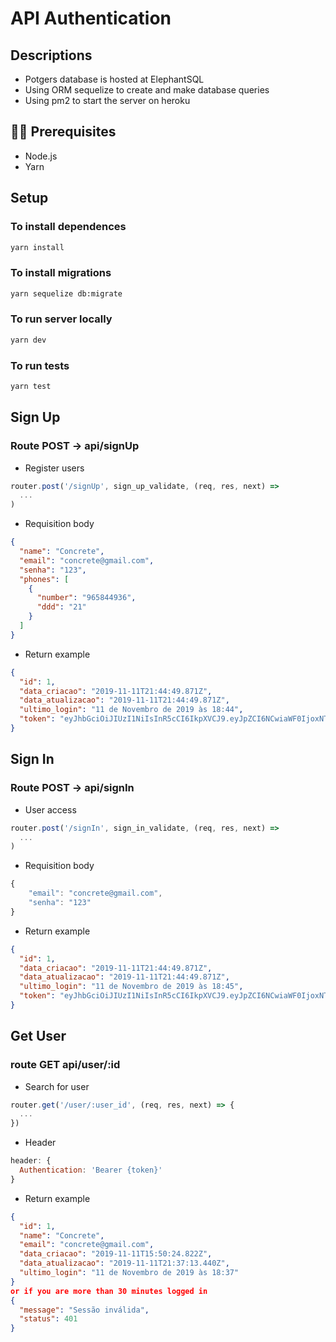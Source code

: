 # API Authentication

## Descriptions

- Potgers database is hosted at ElephantSQL
- Using ORM sequelize to create and make database queries
- Using pm2 to start the server on heroku

## ✋🏻 Prerequisites

- Node.js
- Yarn

## Setup

### To install dependences

```bash
yarn install
```

### To install migrations

```bash
yarn sequelize db:migrate
```

### To run server locally

```bash
yarn dev
```

### To run tests

```bash
yarn test
```

## Sign Up

### Route POST -> api/signUp

- Register users

```js
router.post('/signUp', sign_up_validate, (req, res, next) =>
  ...
)
```

- Requisition body

```json
{
  "name": "Concrete",
  "email": "concrete@gmail.com",
  "senha": "123",
  "phones": [
    {
      "number": "965844936",
      "ddd": "21"
    }
  ]
}
```

- Return example

```json
{
  "id": 1,
  "data_criacao": "2019-11-11T21:44:49.871Z",
  "data_atualizacao": "2019-11-11T21:44:49.871Z",
  "ultimo_login": "11 de Novembro de 2019 às 18:44",
  "token": "eyJhbGciOiJIUzI1NiIsInR5cCI6IkpXVCJ9.eyJpZCI6NCwiaWF0IjoxNTczNTA4NjkwLCJleHAiOjE1NzM1MTczMzB9.AW1tlb6xxIllTHdx9zDrWdfN_ow9mTjlspSSdZvCjvE"
}
```

## Sign In

### Route POST -> api/signIn

- User access

```js
router.post('/signIn', sign_in_validate, (req, res, next) =>
  ...
)
```

- Requisition body

```js
{
	"email": "concrete@gmail.com",
	"senha": "123"
}
```

- Return example

```json
{
  "id": 1,
  "data_criacao": "2019-11-11T21:44:49.871Z",
  "data_atualizacao": "2019-11-11T21:44:49.871Z",
  "ultimo_login": "11 de Novembro de 2019 às 18:45",
  "token": "eyJhbGciOiJIUzI1NiIsInR5cCI6IkpXVCJ9.eyJpZCI6NCwiaWF0IjoxNTczNTA4NzMxLCJleHAiOjE1NzM1MTczNzF9.IRdd_0ZxJ0B77IW3R1E7m_DGHaZ9I_KdHVnSQa1fDBM"
}
```

## Get User

### route GET api/user/:id

- Search for user

```js
router.get('/user/:user_id', (req, res, next) => {
  ...
})
```

- Header

```js
header: {
  Authentication: 'Bearer {token}'
}
```

- Return example

```json
{
  "id": 1,
  "name": "Concrete",
  "email": "concrete@gmail.com",
  "data_criacao": "2019-11-11T15:50:24.822Z",
  "data_atualizacao": "2019-11-11T21:37:13.440Z",
  "ultimo_login": "11 de Novembro de 2019 às 18:37"
}
or if you are more than 30 minutes logged in
{
  "message": "Sessão inválida",
  "status": 401
}
```
